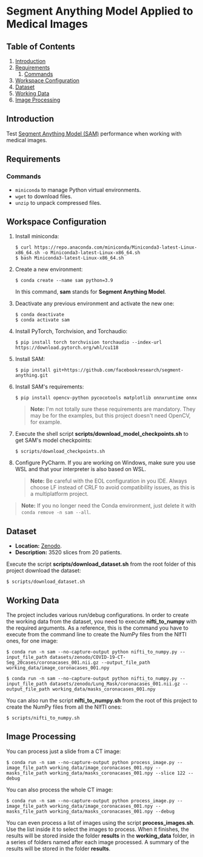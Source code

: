 # Segment Anything Model Applied to Medical Images

## Table of Contents

1. [Introduction](#introduction)
2. [Requirements](#requirements)
   1. [Commands](#commands)
3. [Workspace Configuration](#workspace-configuration)
4. [Dataset](#dataset)
5. [Working Data](#working-data)
6. [Image Processing](#image-processing)

## Introduction

Test [Segment Anything Model (SAM)][sam] performance when working with medical images.

[sam]: https://segment-anything.com/ "Segment Anything Model (SAM): a new AI model from Meta AI that can \"cut out\" any object, in any image, with a single click"

## Requirements

### Commands

- `miniconda` to manage Python virtual environments.
- `wget` to download files.
- `unzip` to unpack compressed files.

## Workspace Configuration

1. Install miniconda:

    ```shell
    $ curl https://repo.anaconda.com/miniconda/Miniconda3-latest-Linux-x86_64.sh -o Miniconda3-latest-Linux-x86_64.sh
    $ bash Miniconda3-latest-Linux-x86_64.sh
    ```

2. Create a new environment:

    ```shell
    $ conda create --name sam python=3.9
    ```

    In this command, **sam** stands for **Segment Anything Model**.

3. Deactivate any previous environment and activate the new one:

    ```shell
    $ conda deactivate
    $ conda activate sam
    ```

4. Install PyTorch, Torchvision, and Torchaudio:

    ```shell
    $ pip install torch torchvision torchaudio --index-url https://download.pytorch.org/whl/cu118
    ```

5. Install SAM:

    ```shell
    $ pip install git+https://github.com/facebookresearch/segment-anything.git
    ```

6. Install SAM's requirements:

    ```shell
    $ pip install opencv-python pycocotools matplotlib onnxruntime onnx
    ```

    > **Note:** I'm not totally sure these requirements are mandatory. They may be for the examples, but this project doesn't need OpenCV, for example.

7. Execute the shell script **scripts/download_model_checkpoints.sh** to get SAM's model checkpoints:

    ```shell
    $ scripts/download_checkpoints.sh
    ```

8. Configure PyCharm. If you are working on Windows, make sure you use WSL and that your interpreter is also based on WSL.

    > **Note:** Be careful with the EOL configuration in you IDE. Always choose LF instead of CRLF to avoid compatibility issues, as this is a multiplatform project.

> **Note:** If you no longer need the Conda environment, just delete it with `conda remove -n sam --all`.

## Dataset

- **Location:** [Zenodo][dataset].
- **Description:** 3520 slices from 20 patients.

Execute the script **scripts/download_dataset.sh** from the root folder of this project download the dataset:

```shell
$ scripts/download_dataset.sh
```

[dataset]: https://zenodo.org/record/3757476 "COVID-19 CT Lung and Infection Segmentation Dataset"

## Working Data

The project includes various run/debug configurations. In order to create the working data from the dataset, you need to execute **nifti_to_numpy** with the required arguments. As a reference, this is the command you have to execute from the command line to create the NumPy files from the NIfTI ones, for one image:

```shell
$ conda run -n sam --no-capture-output python nifti_to_numpy.py --input_file_path datasets/zenodo/COVID-19-CT-Seg_20cases/coronacases_001.nii.gz --output_file_path working_data/image_coronacases_001.npy

$ conda run -n sam --no-capture-output python nifti_to_numpy.py --input_file_path datasets/zenodo/Lung_Mask/coronacases_001.nii.gz --output_file_path working_data/masks_coronacases_001.npy
```

You can also run the script **nifti_to_numpy.sh** from the root of this project to create the NumPy files from all the NIfTI ones:

```shell
$ scripts/nifti_to_numpy.sh
```

## Image Processing

You can process just a slide from a CT image:

```shell
$ conda run -n sam --no-capture-output python process_image.py --image_file_path working_data/image_coronacases_001.npy --masks_file_path working_data/masks_coronacases_001.npy --slice 122 --debug 
```

You can also process the whole CT image:

```shell
$ conda run -n sam --no-capture-output python process_image.py --image_file_path working_data/image_coronacases_001.npy --masks_file_path working_data/masks_coronacases_001.npy --debug 
```

You can even process a list of images using the script **process_images.sh**. Use the list inside it to select the images to process. When it finishes, the results will be stored inside the folder **results** in the **working_data** folder, in a series of folders named after each image processed. A summary of the results will be stored in the folder **results**.
